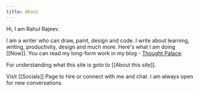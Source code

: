 ```yaml
---
title: About
---
```


Hi, I am Rahul Rajeev.  
  
I am a writer who can draw, paint, design and code. 
I write about learning, writing, productivity, design and much more. Here's what I am doing [[Now]]. You can read my long-form work in my blog - [Thought Palace](https://blog.rahulrajeev.net).

For understanding what this site is goto to [[About this site]].

Visit [[Socials]] Page to hire or connect with me and chat. I am always open for new conversations.
  
